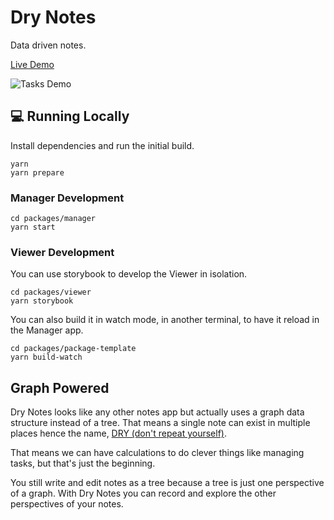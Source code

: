 # Dry Notes

Data driven notes.

[Live Demo](https://notes.cadell.dev)

![Tasks Demo](./tasks-demo.gif)

## 💻 Running Locally

Install dependencies and run the initial build.

```
yarn
yarn prepare
```

### Manager Development

```
cd packages/manager
yarn start
```

### Viewer Development

You can use storybook to develop the Viewer in isolation.

```
cd packages/viewer
yarn storybook
```

You can also build it in watch mode, in another terminal, to have it reload in the Manager app.

```
cd packages/package-template
yarn build-watch
```

## Graph Powered

Dry Notes looks like any other notes app but actually uses a graph data structure instead of a tree. That means a single note can exist in multiple places hence the name, [DRY (don't repeat yourself)](https://en.wikipedia.org/wiki/Don%27t_repeat_yourself).

That means we can have calculations to do clever things like managing tasks, but that's just the beginning.

You still write and edit notes as a tree because a tree is just one perspective of a graph. With Dry Notes you can record and explore the other perspectives of your notes.
